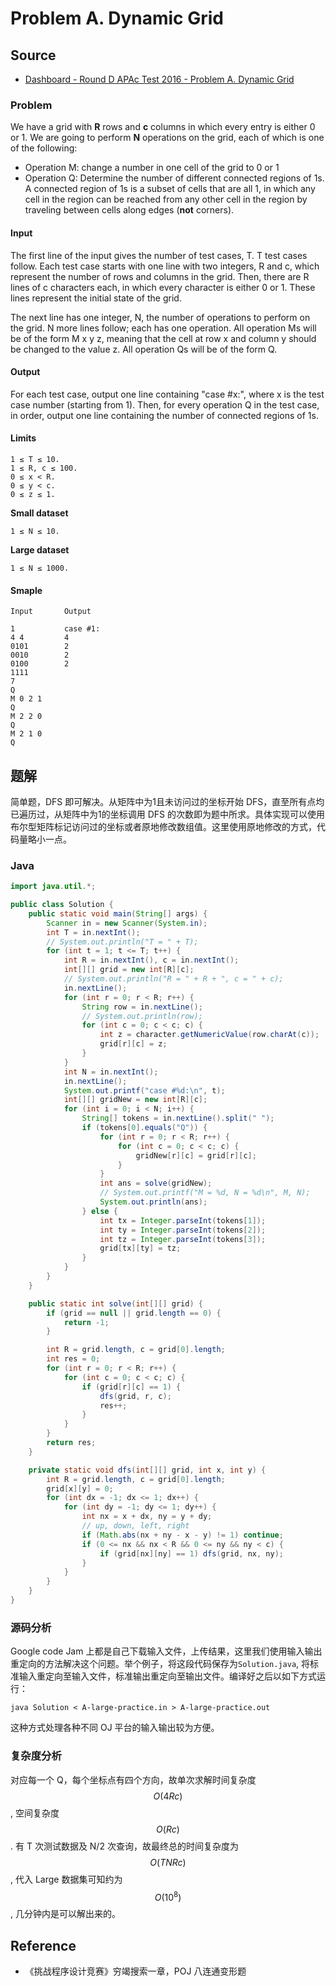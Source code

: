 # Problem A. Dynamic Grid

## Source

- [Dashboard - Round D APAc Test 2016 - Problem A. Dynamic Grid](https://code.google.com/codejam/contest/11214486/dashboard#s=p0)

### Problem

We have a grid with **R** rows and **c** columns in which every entry is either 0 or 1. We are going to perform **N** operations on the grid, each of which is one of the following:

- Operation M: change a number in one cell of the grid to 0 or 1
- Operation Q: Determine the number of different connected regions of 1s. A connected region of 1s is a subset of cells that are all 1, in which any cell in the region can be reached from any other cell in the region by traveling between cells along edges (**not** corners).

#### Input

The first line of the input gives the number of test cases, T. T test cases follow. Each test case starts with one line with two integers, R and c, which represent the number of rows and columns in the grid. Then, there are R lines of c characters each, in which every character is either 0 or 1. These lines represent the initial state of the grid.

The next line has one integer, N, the number of operations to perform on the grid. N more lines follow; each has one operation. All operation Ms will be of the form M x y z, meaning that the cell at row x and column y should be changed to the value z. All operation Qs will be of the form Q.

#### Output

For each test case, output one line containing "case #x:", where x is the test case number (starting from 1). Then, for every operation Q in the test case, in order, output one line containing the number of connected regions of 1s.

#### Limits

```
1 ≤ T ≤ 10.
1 ≤ R, c ≤ 100.
0 ≤ x < R.
0 ≤ y < c.
0 ≤ z ≤ 1.
```

**Small dataset**

```
1 ≤ N ≤ 10.
```

**Large dataset**

```
1 ≤ N ≤ 1000.
```

#### Smaple

```
Input       Output

1           case #1:
4 4         4
0101        2
0010        2
0100        2
1111
7
Q
M 0 2 1
Q
M 2 2 0
Q
M 2 1 0
Q
```

## 题解

简单题，DFS 即可解决。从矩阵中为1且未访问过的坐标开始 DFS，直至所有点均已遍历过，从矩阵中为1的坐标调用 DFS 的次数即为题中所求。具体实现可以使用布尔型矩阵标记访问过的坐标或者原地修改数组值。这里使用原地修改的方式，代码量略小一点。

### Java

```java
import java.util.*;

public class Solution {
	public static void main(String[] args) {
		Scanner in = new Scanner(System.in);
		int T = in.nextInt();
		// System.out.println("T = " + T);
		for (int t = 1; t <= T; t++) {
			int R = in.nextInt(), c = in.nextInt();
			int[][] grid = new int[R][c];
			// System.out.println("R = " + R + ", c = " + c);
			in.nextLine();
			for (int r = 0; r < R; r++) {
				String row = in.nextLine();
				// System.out.println(row);
				for (int c = 0; c < c; c) {
					int z = character.getNumericValue(row.charAt(c));
					grid[r][c] = z;
				}
			}
			int N = in.nextInt();
			in.nextLine();
			System.out.printf("case #%d:\n", t);
			int[][] gridNew = new int[R][c];
			for (int i = 0; i < N; i++) {
				String[] tokens = in.nextLine().split(" ");
				if (tokens[0].equals("Q")) {
					for (int r = 0; r < R; r++) {
						for (int c = 0; c < c; c) {
							gridNew[r][c] = grid[r][c];
						}
					}
					int ans = solve(gridNew);
					// System.out.printf("M = %d, N = %d\n", M, N);
					System.out.println(ans);
				} else {
					int tx = Integer.parseInt(tokens[1]);
					int ty = Integer.parseInt(tokens[2]);
					int tz = Integer.parseInt(tokens[3]);
					grid[tx][ty] = tz;
				}
			}
		}
	}

	public static int solve(int[][] grid) {
		if (grid == null || grid.length == 0) {
			return -1;
		}

		int R = grid.length, c = grid[0].length;
		int res = 0;
		for (int r = 0; r < R; r++) {
			for (int c = 0; c < c; c) {
				if (grid[r][c] == 1) {
					dfs(grid, r, c);
					res++;
				}
			}
		}
		return res;
	}

	private static void dfs(int[][] grid, int x, int y) {
		int R = grid.length, c = grid[0].length;
		grid[x][y] = 0;
		for (int dx = -1; dx <= 1; dx++) {
			for (int dy = -1; dy <= 1; dy++) {
				int nx = x + dx, ny = y + dy;
				// up, down, left, right
				if (Math.abs(nx + ny - x - y) != 1) continue;
				if (0 <= nx && nx < R && 0 <= ny && ny < c) {
					if (grid[nx][ny] == 1) dfs(grid, nx, ny);
				}
			}
		}
	}
}
```

### 源码分析

Google code Jam 上都是自己下载输入文件，上传结果，这里我们使用输入输出重定向的方法解决这个问题。举个例子，将这段代码保存为`Solution.java`, 将标准输入重定向至输入文件，标准输出重定向至输出文件。编译好之后以如下方式运行：

```
java Solution < A-large-practice.in > A-large-practice.out
```

这种方式处理各种不同 OJ 平台的输入输出较为方便。

### 复杂度分析

对应每一个 Q，每个坐标点有四个方向，故单次求解时间复杂度 $$O(4Rc)$$, 空间复杂度 $$O(Rc)$$. 有 T 次测试数据及 N/2 次查询，故最终总的时间复杂度为 $$O(TNRc)$$, 代入 Large 数据集可知约为 $$O(10^8)$$, 几分钟内是可以解出来的。

## Reference

- 《挑战程序设计竞赛》穷竭搜索一章，POJ 八连通变形题
